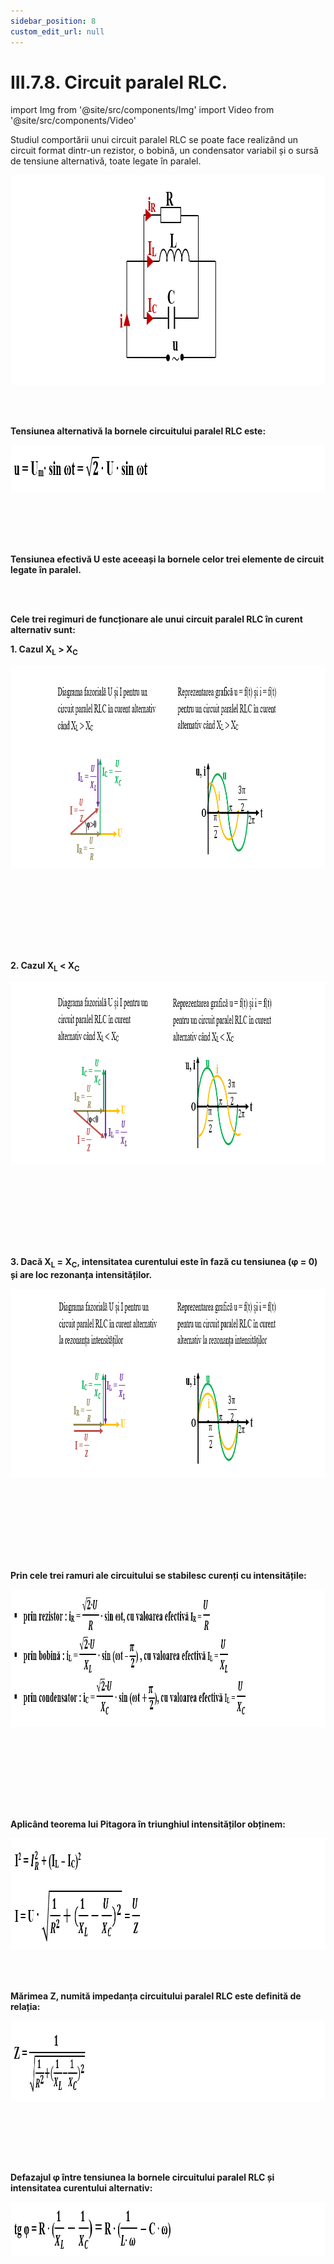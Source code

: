 ```yaml
---
sidebar_position: 8
custom_edit_url: null
---
```


# III.7.8. Circuit paralel RLC.




import Img from '@site/src/components/Img'
import Video from '@site/src/components/Video'






<div class="alert alert--primary" role="alert">

Studiul comportării unui circuit paralel RLC se poate face realizând un circuit format dintr-un rezistor, o bobină, un condensator variabil și o sursă de tensiune alternativă, toate legate în paralel.




<Img className="img-responsive4" src="fizica/clasa10/capitolul3/III-7-8-circuit-paralel-rlc-poza1-schema-circuit-paralel-rlc.png" width="1000" height="336" lazy={false} />




</div>




<br></br>



<div class="alert alert--primary" role="alert">

**Tensiunea alternativă la bornele circuitului paralel RLC este:**



<Img className="img-responsive4" src="fizica/clasa10/capitolul3/III-7-8-circuit-paralel-rlc-poza2-formula-tensiunii-alternative-la-bornele-circuitului-paralel-rlc.png" width="1000" height="75" lazy={false} />

<br></br>
<br></br>

**Tensiunea efectivă U este aceeași la bornele celor trei elemente de circuit legate în paralel.**





</div>

<br></br>



<div class="alert alert--primary" role="alert">


**Cele trei regimuri de funcționare ale unui circuit paralel RLC în curent alternativ sunt:**

**1. Cazul X<sub>L</sub> > X<sub>C</sub>** 


<Img className="img-responsive4" src="fizica/clasa10/capitolul3/III-7-8-circuit-paralel-rlc-poza3-diagrama-fazoriala-u-si-i-pentru-un-circuit-paralel-rlc-in-curent-alternativ-cand-xl-mai-mare-ca-xc.png" width="1000" height="324" />

<br></br>
<br></br>

<br></br>


**2. Cazul X<sub>L</sub> < X<sub>C</sub>** 



<Img className="img-responsive4" src="fizica/clasa10/capitolul3/III-7-8-circuit-paralel-rlc-poza4-diagrama-fazoriala-u-si-i-pentru-un-circuit-paralel-rlc-in-curent-alternativ-cand-xl-mai-mic-decat-xc.png" width="1000" height="292" />

<br></br>
<br></br>

<br></br>



**3. Dacă X<sub>L</sub> = X<sub>C</sub>, intensitatea curentului este în fază cu tensiunea (φ = 0) și are loc rezonanța intensităților.**


<Img className="img-responsive4" src="fizica/clasa10/capitolul3/III-7-8-circuit-paralel-rlc-poza5-diagrama-fazoriala-u-si-i-pentru-un-circuit-paralel-rlc-in-curent-alternativ-cand-xl-este-egal-cu-xc.png" width="1000" height="303" />


<br></br>
<br></br>

<br></br>

**Prin cele trei ramuri ale circuitului se stabilesc curenți cu intensitățile:**


<Img className="img-responsive4" src="fizica/clasa10/capitolul3/III-7-8-circuit-paralel-rlc-poza6-valorile-intensitatilor-curentilor-ce-trec-prin-cele-3-ramuri-ale-circuitului.png" width="1000" height="220" />


<br></br>
<br></br>

<br></br>

**Aplicând teorema lui Pitagora în triunghiul intensităților obținem:**



<Img className="img-responsive4" src="fizica/clasa10/capitolul3/III-7-8-circuit-paralel-rlc-poza7-aplicarea-teoremei-lui-pitagora-in-tringhiul-intensitatilor.png" width="1000" height="179" />



</div>


<br></br>

<div class="alert alert--primary" role="alert">


**Mărimea Z, numită impedanța circuitului paralel RLC este definită de relația:**



<Img className="img-responsive4" src="fizica/clasa10/capitolul3/III-7-8-circuit-paralel-rlc-poza8-formula-impedantei-circuitului-paralel-rlc.png" width="1000" height="129" />




</div>


<br></br>



<br></br>

<div class="alert alert--primary" role="alert">

**Defazajul φ între tensiunea la bornele circuitului paralel RLC și intensitatea curentului alternativ:**


<Img className="img-responsive4" src="fizica/clasa10/capitolul3/III-7-8-circuit-paralel-rlc-poza9-formula-defazajului-intre-tensiunea-la-bornele-circuitului-paralel-rlc-si-intensitatea-curentului.png" width="1000" height="87" />





</div>


<br></br>